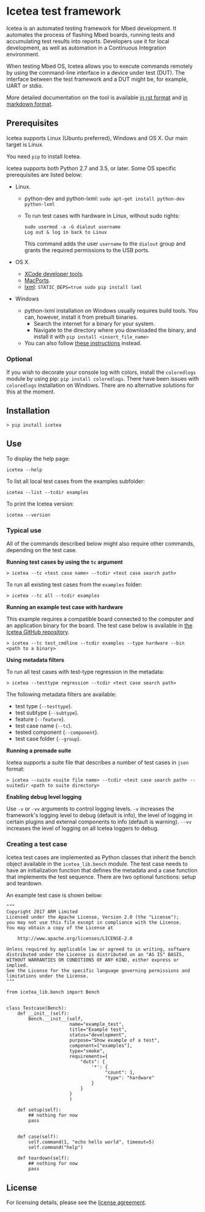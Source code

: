 <h1 id="icetea">Icetea test framework</h1>

Icetea is an automated testing framework for Mbed development. It automates the process of flashing Mbed boards, running tests and accumulating test results into reports. Developers use it for local development, as well as automation in a Continuous Integration environment.

When testing Mbed OS, Icetea allows you to execute commands remotely by using the command-line interface in a device under test (DUT). The interface between the test framework and a DUT might be, for example, UART or stdio.

More detailed documentation on the tool is available [in rst format](https://github.com/ARMmbed/icetea/tree/master/doc-source) and [in markdown format](https://github.com/ARMmbed/icetea/tree/master/doc).

## Prerequisites

Icetea supports Linux (Ubuntu preferred), Windows and OS X. Our main target is Linux.

You need `pip` to install Icetea.

Icetea supports both Python 2.7 and 3.5, or later. Some OS specific prerequisites are listed below:

- Linux.
   - python-dev and python-lxml:
      `sudo apt-get install python-dev python-lxml`
   - To run test cases with hardware in Linux, without sudo rights:

      ```
      sudo usermod -a -G dialout username
      Log out & log in back to Linux
      ```

      This command adds the user `username` to the `dialout` group and grants the required permissions to the USB ports.

- OS X.
   - [XCode developer tools](http://osxdaily.com/2014/02/12/install-command-line-tools-mac-os-x/).
   - [MacPorts](https://www.macports.org/install.php).
   - [lxml](http://lxml.de/installation.html#installation):
      `STATIC_DEPS=true sudo pip install lxml`

- Windows
   - python-lxml installation on Windows usually requires build tools. You can, however, install it from prebuilt binaries.
      - Search the internet for a binary for your system.
      - Navigate to the directory where you downloaded the binary, and install it with `pip install <insert_file_name>`
   - You can also follow [these instructions](http://lxml.de/installation.html#installation) instead.

### Optional

If you wish to decorate your console log with colors, install the `coloredlogs` module by using pip: `pip install coloredlogs`. There have been issues with `coloredlogs` installation on Windows. There are no alternative solutions for this at the moment.

## Installation

`> pip install icetea`

## Use

To display the help page:

`icetea --help`

To list all local test cases from the examples subfolder:

`icetea --list --tcdir examples`

To print the Icetea version:

`icetea --version`

### Typical use

All of the commands described below might also require other commands, depending on the test case.

**Running test cases by using the `tc` argument**

`> icetea --tc <test case name> --tcdir <test case search path>`

To run all existing test cases from the `examples` folder:

`> icetea --tc all --tcdir examples`

**Running an example test case with hardware**

This example requires a compatible board connected to the computer and an application binary for the board. The test case below is available in [the Icetea GitHub repository](https://github.com/ARMmbed/icetea/blob/master/examples/test_cmdline.py).

`> icetea --tc test_cmdline --tcdir examples --type hardware --bin <path to a binary>`

**Using metadata filters**

To run all test cases with test-type regression in the metadata:

`> icetea --testtype regression --tcdir <test case search path>`

The following metadata filters are available:

- test type (`--testtype`).
- test subtype (`--subtype`).
- feature (`--feature`).
- test case name (`--tc`).
- tested component (`--component`).
- test case folder (`--group`).

**Running a premade suite**

Icetea supports a suite file that describes a number of test cases in `json` format:

`> icetea --suite <suite file name> --tcdir <test case search path> --suitedir <path to suite directory>`

**Enabling debug level logging**

Use `-v` or `-vv` arguments to control logging levels. `-v` increases the framework's logging level to debug (default is info), the level of logging in certain plugins and external components to info (default is warning). `--vv` increases the level of logging on all Icetea loggers to debug.

### Creating a test case

Icetea test cases are implemented as Python classes that inherit the bench object available in the `icetea_lib.bench` module. The test case needs to have an initialization function that defines the metadata and a case function that implements the test sequence. There are two optional functions: setup and teardown.

An example test case is shown below:

```
"""
Copyright 2017 ARM Limited
Licensed under the Apache License, Version 2.0 (the "License");
you may not use this file except in compliance with the License.
You may obtain a copy of the License at

    http://www.apache.org/licenses/LICENSE-2.0

Unless required by applicable law or agreed to in writing, software
distributed under the License is distributed on an "AS IS" BASIS,
WITHOUT WARRANTIES OR CONDITIONS OF ANY KIND, either express or implied.
See the License for the specific language governing permissions and
limitations under the License.
"""

from icetea_lib.bench import Bench


class Testcase(Bench):
    def __init__(self):
        Bench.__init__(self,
                       name="example_test",
                       title="Example test",
                       status="development",
                       purpose="Show example of a test",
                       component=["examples"],
                       type="smoke",
                       requirements={
                           "duts": {
                               '*': {
                                    "count": 1,
                                    "type": "hardware"
                               }
                           }
                       }
                       )

    def setup(self):
        ## nothing for now
        pass


    def case(self):
        self.command(1, "echo hello world", timeout=5)
        self.command("help")

    def teardown(self):
        ## nothing for now
        pass
```

## License

For licensing details, please see the [license agreement](https://github.com/ARMmbed/icetea/blob/master/LICENSE).
